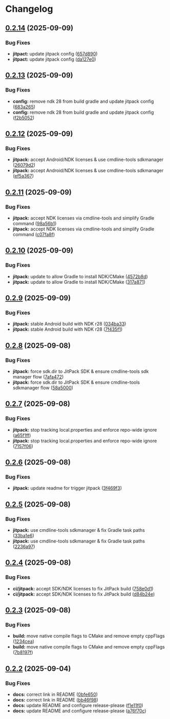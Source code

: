 # Changelog

## [0.2.14](https://github.com/chairoel/serial-port-lib/compare/v0.2.13...v0.2.14) (2025-09-09)


### Bug Fixes

* **jitpact:** update jitpack config ([657d890](https://github.com/chairoel/serial-port-lib/commit/657d890cb2be0dc29f183df6119f3d6c2f4bbe2f))
* **jitpact:** update jitpack config ([da127e0](https://github.com/chairoel/serial-port-lib/commit/da127e0beb885551dfcaadf8708724270a68135e))

## [0.2.13](https://github.com/chairoel/serial-port-lib/compare/v0.2.12...v0.2.13) (2025-09-09)


### Bug Fixes

* **config:** remove ndk 28 from build gradle and update jitpack config ([683a265](https://github.com/chairoel/serial-port-lib/commit/683a265af7368c968971a251f0a4a72a8a41c3ee))
* **config:** remove ndk 28 from build gradle and update jitpack config ([f2b5052](https://github.com/chairoel/serial-port-lib/commit/f2b50525a1df867460a528ecc070a8a2bb5f305e))

## [0.2.12](https://github.com/chairoel/serial-port-lib/compare/v0.2.11...v0.2.12) (2025-09-09)


### Bug Fixes

* **jitpack:** accept Android/NDK licenses & use cmdline-tools sdkmanager ([26079d2](https://github.com/chairoel/serial-port-lib/commit/26079d21dd69336a8f2c69d625da75da0db6c85a))
* **jitpack:** accept Android/NDK licenses & use cmdline-tools sdkmanager ([ef5a367](https://github.com/chairoel/serial-port-lib/commit/ef5a367d45a99b2ce8a36eb259751b35b6a8c238))

## [0.2.11](https://github.com/chairoel/serial-port-lib/compare/v0.2.10...v0.2.11) (2025-09-09)


### Bug Fixes

* **jitpack:** accept NDK licenses via cmdline-tools and simplify Gradle command ([98a56b1](https://github.com/chairoel/serial-port-lib/commit/98a56b1e81f5c38229527ed77227e5f92e6c09cd))
* **jitpack:** accept NDK licenses via cmdline-tools and simplify Gradle command ([c07fa8f](https://github.com/chairoel/serial-port-lib/commit/c07fa8f4a1ec0b8e3335c9f0ed3bfbdf949dfe28))

## [0.2.10](https://github.com/chairoel/serial-port-lib/compare/v0.2.9...v0.2.10) (2025-09-09)


### Bug Fixes

* **jitpack:** update to allow Gradle to install NDK/CMake ([4572b8d](https://github.com/chairoel/serial-port-lib/commit/4572b8dcca61de22aa1cc5726a85d5d74f28138e))
* **jitpack:** update to allow Gradle to install NDK/CMake ([317a871](https://github.com/chairoel/serial-port-lib/commit/317a871fa2203e5a796492b00ced5b7878492c79))

## [0.2.9](https://github.com/chairoel/serial-port-lib/compare/v0.2.8...v0.2.9) (2025-09-09)


### Bug Fixes

* **jitpack:** stable Android build with NDK r28 ([034ba33](https://github.com/chairoel/serial-port-lib/commit/034ba339085c01e189341ccc540d58cfc8323e62))
* **jitpack:** stable Android build with NDK r28 ([7f435f1](https://github.com/chairoel/serial-port-lib/commit/7f435f18bc4124caf1d0c41eb318cc163737c579))

## [0.2.8](https://github.com/chairoel/serial-port-lib/compare/v0.2.7...v0.2.8) (2025-09-08)


### Bug Fixes

* **jitpack:** force sdk.dir to JitPack SDK & ensure cmdline-tools sdk manager flow ([7afa472](https://github.com/chairoel/serial-port-lib/commit/7afa4726ce6a2671b3cce14d9efc64d1283b5718))
* **jitpack:** force sdk.dir to JitPack SDK & ensure cmdline-tools sdkmanager flow ([58a5000](https://github.com/chairoel/serial-port-lib/commit/58a50001b7012918ed73542b1f503b6cad480601))

## [0.2.7](https://github.com/chairoel/serial-port-lib/compare/v0.2.6...v0.2.7) (2025-09-08)


### Bug Fixes

* **jitpack:** stop tracking local.properties and enforce repo-wide ignore ([a65f1ff](https://github.com/chairoel/serial-port-lib/commit/a65f1ffbc34f3a278cdc88650a8837f87e3e775a))
* **jitpack:** stop tracking local.properties and enforce repo-wide ignore ([7157f06](https://github.com/chairoel/serial-port-lib/commit/7157f0663acb0b327849e775021df6b12de41dba))

## [0.2.6](https://github.com/chairoel/serial-port-lib/compare/v0.2.5...v0.2.6) (2025-09-08)


### Bug Fixes

* **jitpack:** update readme for trigger jitpack ([3f469f3](https://github.com/chairoel/serial-port-lib/commit/3f469f35524c6cda547216016bf95cfe7f8608a9))

## [0.2.5](https://github.com/chairoel/serial-port-lib/compare/v0.2.4...v0.2.5) (2025-09-08)


### Bug Fixes

* **jitpack:** use cmdline-tools sdkmanager & fix Gradle task paths ([33ba1e6](https://github.com/chairoel/serial-port-lib/commit/33ba1e60a845f3ae108b22d6da01870ef3b021cf))
* **jitpack:** use cmdline-tools sdkmanager & fix Gradle task paths ([2236a97](https://github.com/chairoel/serial-port-lib/commit/2236a976609003e5eb9ee4150f01e98079fa74fd))

## [0.2.4](https://github.com/chairoel/serial-port-lib/compare/v0.2.3...v0.2.4) (2025-09-08)


### Bug Fixes

* **ci/jitpack:** accept SDK/NDK licenses to fix JitPack build ([758e0d1](https://github.com/chairoel/serial-port-lib/commit/758e0d1987deeaf397af12d03f19450d0466b91a))
* **ci/jitpack:** accept SDK/NDK licenses to fix JitPack build ([d84b24e](https://github.com/chairoel/serial-port-lib/commit/d84b24e4458ddae5207a412dbb32f2a026c5eafb))

## [0.2.3](https://github.com/chairoel/serial-port-lib/compare/v0.2.2...v0.2.3) (2025-09-08)


### Bug Fixes

* **build:** move native compile flags to CMake and remove empty cppFlags ([1234cea](https://github.com/chairoel/serial-port-lib/commit/1234cea01b3c966d7ff754efa0af6ef820e3bd94))
* **build:** move native compile flags to CMake and remove empty cppFlags ([7b8197f](https://github.com/chairoel/serial-port-lib/commit/7b8197f98ea94cb18a906b4551dc9fcf0a7e5372))

## [0.2.2](https://github.com/chairoel/serial-port-lib/compare/v0.2.1...v0.2.2) (2025-09-04)


### Bug Fixes

* **docs:** correct link in README ([0bfe650](https://github.com/chairoel/serial-port-lib/commit/0bfe6503466d6e62ce44f097051f680c57f5a8d0))
* **docs:** correct link in README ([bb46f98](https://github.com/chairoel/serial-port-lib/commit/bb46f9892b4533e9714de115583adb0e240689e2))
* **docs:** update README and configure release-please ([f1e11f0](https://github.com/chairoel/serial-port-lib/commit/f1e11f04e54348d9983bdd5a20d053a84b2b978e))
* **docs:** update README and configure release-please ([a76f70c](https://github.com/chairoel/serial-port-lib/commit/a76f70c0e681ce8ad6f9cdc9d1f3fcfa1f0c5f5c))
